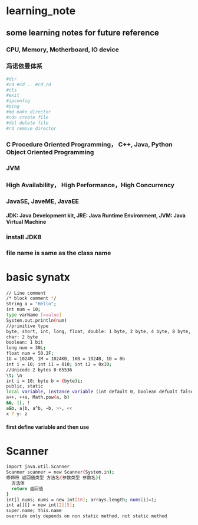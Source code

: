 # learning_note
## some learning notes for future reference
### CPU, Memory, Motherboard, IO device
### 冯诺依曼体系
```bash
#dir
#cd #cd .. #cd /d
#cls
#exit
#ipconfig
#ping
#md make director
#cd> create file
#del delete file
#rd remove director
```
### C Procedure Oriented Programming， C++, Java, Python Object Oriented Programming
### JVM
### High Availability， High Performance，High Concurrency
### JavaSE, JaveME, JavaEE
#### JDK: Java Development kit, JRE: Java Runtime Environment, JVM: Java Virtual Machine
### install JDK8
### file name is same as the class name
# basic synatx
``` bash
// Line comment
/* block comment */
String a = "Hello";
int num = 10;
type varName [=value]
System.out.println(num)
//primitive type
byte, short, int, long, float, double: 1 byte, 2 byte, 4 byte, 8 byte, 4 byte, 8 byte
char: 2 byte
boolean: 1 bit
long num = 30L;
float num = 50.2F;
1G = 1024M, 1M = 1024KB, 1KB = 1024B, 1B = 8b
int i = 10; int i1 = 010; int i2 = 0x10;
//Unicode 2 bytes 0-65536
\t; \n
int i = 10; byte b = (byte)i;
public, static
local variable, instance variable (int default 0, boolean defualt false, string default null), class variable(static), constant(final VARNAME=value;)
a++, ++a, Math.pow(a, b)
&&, ||, !
a&b, a|b, a^b, ~b, >>, <<
x ? y: z
```
#### first define variable and then use

# Scanner
``` bash
import java.util.Scanner
Scanner scanner = new Scanner(System.in);
修饰符 返回值类型 方法名(参数类型 参数名){
  方法体
  return 返回值
}
int[] nums; nums = new int[10]; arrays.length; nums[i]=1;
int a[][] = new int[2][5];
super.name; this.name
override only depends on non static method, not static method

